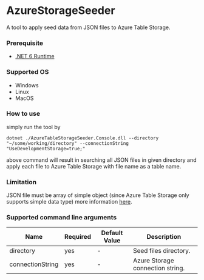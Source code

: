 # AzureStorageSeeder
A tool to apply seed data from JSON files to Azure Table Storage.

### Prerequisite
- [.NET 6 Runtime](https://dotnet.microsoft.com/download/dotnet/6.0)

### Supported OS
- Windows
- Linux
- MacOS

### How to use
simply run the tool by

```
dotnet ./AzureTableStorageSeeder.Console.dll --directory "~/some/working/directory" --connectionString "UseDevelopmentStorage=true;"
```

above command will result in searching all JSON files in given directory and apply each file to Azure Table Storage with file name as a table name.

### Limitation
JSON file must be array of simple object (since Azure Table Storage only supports simple data type) more information [here](https://docs.microsoft.com/en-us/rest/api/storageservices/Understanding-the-Table-Service-Data-Model#property-types).

### Supported command line arguments

| Name    | Required | Default Value | Description                               |
|---------|----------|---------------|-------------------------------------------|
| directory     | yes      | -             | Seed files directory. |
| connectionString | yes       | -             | Azure Storage connection string.                 |